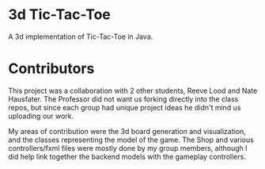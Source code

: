 # 3d Tic-Tac-Toe
A 3d implementation of Tic-Tac-Toe in Java. 

# Contributors
This project was a collaboration with 2 other students, Reeve Lood and Nate Hausfater. The Professor did not want us forking directly into the class repos, but since each group had unique project ideas he didn't mind us uploading our work.

My areas of contribution were the 3d board generation and visualization, and the classes representing the model of the game. The Shop and various controllers/fxml files were mostly done by my group members, although I did help link together the backend models with the gameplay controllers.
